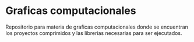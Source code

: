 # Graficas computacionales
Repositorio para materia de graficas computacionales donde se encuentran los proyectos comprimidos y las librerias necesarias para ser ejecutados.
